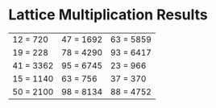 # Lattice Multiplication Results

|   |   |   |
|---|---|---|
| 12 = 720 | 47 = 1692 | 63 = 5859 |
| 19 = 228 | 78 = 4290 | 93 = 6417 |
| 41 = 3362 | 95 = 6745 | 23 = 966 |
| 15 = 1140 | 63 = 756 | 37 = 370 |
| 50 = 2100 | 98 = 8134 | 88 = 4752 |
